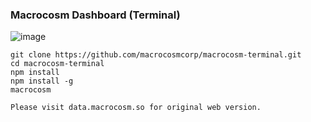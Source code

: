 ### Macrocosm Dashboard (Terminal)

![image](https://github.com/macrocosmcorp/macrocosm-terminal/assets/30643741/ee170281-b539-4100-b426-42b836657360)


```
git clone https://github.com/macrocosmcorp/macrocosm-terminal.git
cd macrocosm-terminal
npm install
npm install -g
macrocosm
```
```Please visit data.macrocosm.so for original web version.```
